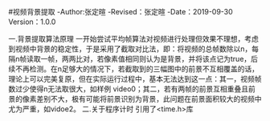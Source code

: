#视频背景提取
-Author:张定暄
-Revised：张定暄
-Date：2019-09-30
Version：1.0.0

一.背景提取算法原理
	一开始尝试平均帧算法对视频进行处理但效果不理想，考虑到视频中背景的稳定性，于是采用了截取对比法，即：将视频的总帧数除以n，每隔n帧读取一帧，两两比对，若像素值相同则认为是背景，并将该点记为true，后续不再检测。在n足够大的情况下，若截取到的三幅图中的前景不互相覆盖的话，理论上可以完美复原，但在实际运行过程中，基本无法达到这一点：其一，视频帧数过少使得n无法取很大，如样例 video0；其二，若有两帧的前景互相重叠且前景的像素差别不大，极有可能将前景识别为背景，此问题在前景面积较大的视频中尤为严重，如vidoe2。
二.关于程序计时
	引用了<time.h>库
